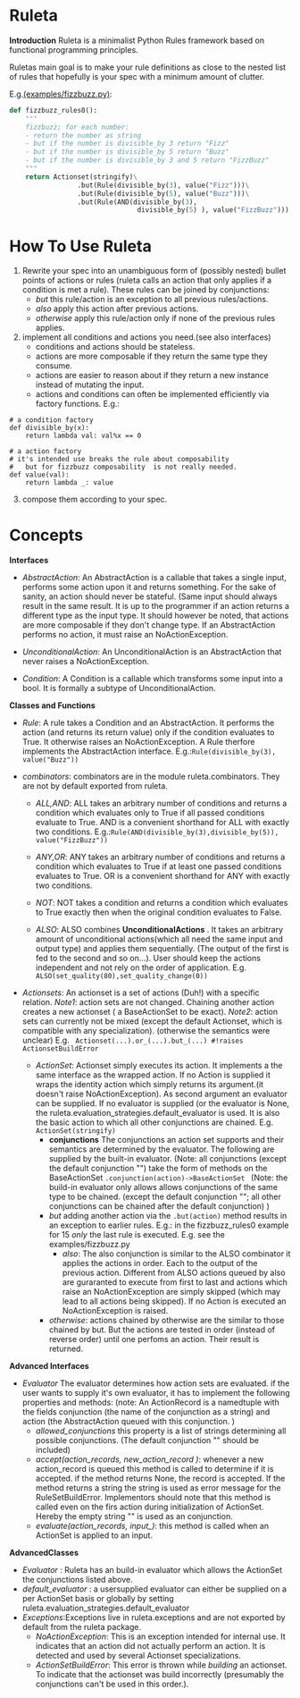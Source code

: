 # Ruleta

**Introduction**
Ruleta is a minimalist Python Rules framework based on functional programming 
principles.

Ruletas main goal is to make your rule definitions as close to the nested list
of rules that hopefully is your spec with a minimum amount of clutter.


E.g.[(examples/fizzbuzz.py)](https://github.com/Glinrens-corner/ruleta/blob/master/ruleta/examples/fizzbuzz.py):
```python
def fizzbuzz_rules0():
    """
    fizzbuzz; for each number:
    - return the number as string
    - but if the number is divisible_by 3 return "Fizz"
    - but if the number is divisible_by 5 return "Buzz"
    - but if the number is divisible_by 3 and 5 return "FizzBuzz"
    """  
    return Actionset(stringify)\
                 .but(Rule(divisible_by(3), value("Fizz")))\
                 .but(Rule(divisible_by(5), value("Buzz")))\
                 .but(Rule(AND(divisible_by(3),
                                divisible_by(5) ), value("FizzBuzz")))
```
# How To Use Ruleta
 1. Rewrite your spec into an unambiguous form of (possibly nested) bullet points of actions or rules (ruleta calls an action that only applies if a condition is met a rule).
    These rules can be joined by conjunctions: 
    * *but* this rule/action is an exception to all previous rules/actions.
    * *also* apply this action after previous actions.
    * *otherwise* apply this rule/action only if none of the previous rules applies.
 2. implement all conditions and actions you need.(see also interfaces)
    * conditions and actions should be stateless.
    * actions are more composable if they return the same type they consume.
    * actions are easier to reason about if they return a new instance instead of mutating the input.
    * actions and conditions can often be implemented efficiently via factory functions. E.g.:
```
# a condition factory
def divisible_by(x):
    return lambda val: val%x == 0
``` 
 
```
# a action factory
# it's intended use breaks the rule about composability
#   but for fizzbuzz composability  is not really needed.
def value(val):
    return lambda _: value 
```
 3. compose them according to your spec.

# Concepts
**Interfaces**
* *AbstractAction*: An AbstractAction is a callable that takes a single input, performs some action
  upon it and returns something. For the sake of sanity, an action should never be stateful. (Same input  should always result in the same result.
  It is up to the programmer if an action returns a different type as the
  input type. It should however be noted, that actions are more composable if
  they don't change type.
  If an AbstractAction performs no action, it must raise an
  NoActionException.
* *UnconditionalAction*: An UnconditionalAction is an AbstractAction that
  never raises a NoActionException.
	
* *Condition*: A Condition is a callable which transforms some input into a
  bool. It is formally a subtype of UnconditionalAction.

**Classes and Functions**

* *Rule*: A rule takes a Condition and an AbstractAction. It performs the
  action (and returns its return value) only if the condition evaluates to True. It otherwise
  raises an NoActionException. A Rule therfore implements the AbstractAction
  interface.
  E.g.:```Rule(divisible_by(3), value("Buzz"))```
* *combinators*: combinators are in the module ruleta.combinators. They are
  not by default exported from ruleta.
  * *ALL,AND*: ALL takes an arbitrary number of conditions and returns a
    condition which evaluates only to True if all passed conditions evaluate
    to True. AND is a convenient shorthand for ALL with exactly two
    conditions.
	E.g.:```Rule(AND(divisible_by(3),divisible_by(5)), value("FizzBuzz"))```
  * *ANY,OR*: ANY takes an arbitrary number of conditions and returns a
    condition which evaluates  to True if at least one passed conditions evaluates
    to True. OR is a convenient shorthand for ANY with exactly two
    conditions.
  * *NOT*: NOT takes a condition and returns a condition which evaluates to
    True exactly then when the original condition evaluates to False.

  * *ALSO*: ALSO combines **UnconditionalActions** . It takes an arbitrary
    amount of unconditional actions(which all need the same input and output
    type) and applies them sequentially. (The output of the first is fed to
    the second and so on...). User should keep the actions independent and not
    rely on the order of application.
	E.g. ```ALSO(set_quality(80),set_quality_change(0))```
	
* *Actionsets*: An actionset is a set of actions (Duh!) with a specific
  relation.
  *Note1*: action sets are not changed. Chaining another action creates a new
  actionset ( a BaseActionSet to be exact).
  *Note2*: action sets can currently not be mixed (except the default
  Actionset, which is compatible with any specialization). (otherwise the semantics
  were unclear) E.g. ``` Actionset(...).or_(...).but_(...) #!raises ActionsetBuildError```
  * *ActionSet*: Actionset simply executes its action. It implements a
    the same interface as the wrapped action. If no Action is supplied it
    wraps the identity action which simply returns its argument.(it doesn't
    raise NoActionException). As second argument an evaluator can be
    supplied. If no evaluator is supplied (or the evaluator is None, the
    ruleta.evaluation_strategies.default\_evaluator is used.
	It is also the basic action to which all other conjunctions are chained.
	E.g. ``` ActionSet(stringify) ```
	* **conjunctions** The conjunctions an action set supports and their
      semantics are determined by the evaluator. The following are supplied by
      the built-in evaluator. 
	  (Note: all conjunctions (except the default conjunction "") take the
      form of methods on the BaseActionSet
      ```.conjunction(action)->BaseActionSet ```
	  (Note: the build-in evaluator only allows allows conjunctions of the
      same type to be chained. (except the default conjunction ""; all other
      conjunctions can be chained after the default conjunction) )
	* *but* adding another action via the ```.but(action)``` method results in
	an exception to earlier rules.
	E.g.: in the fizzbuzz_rules0 example for 15 *only* the last rule is executed.
	E.g. see the examples/fizzbuzz.py
        * *also*:  The also conjunction is similar to the  ALSO  combinator 
        it applies the actions in order. Each to the output of the previous
        action. 
	Different from ALSO actions queued by also  
 	are  guraranted to execute from first to last and actions
        which raise an NoActionException are simply skipped (which may lead to all
        actions being skipped). 
	If no Action is executed an NoActionException is raised.
	* *otherwise*: actions chained by otherwise are the similar to
        those chained by but. But the actions are tested in order (instead of
        reverse order) until one
        perfoms an action. Their result is returned.

**Advanced Interfaces**
  * *Evaluator* The evaluator determines how action sets are evaluated.
    if the user wants to supply it's own evaluator, it has to implement the
    following properties and methods:
	(note: An ActionRecord is a namedtuple with the fields conjunction (the
    name of the conjunction as a string) and action (the AbstractAction queued
    with this conjunction. )
    * *allowed_conjunctions* this property is a list of strings determining
      all possible conjunctions. (The default conjunction "" should be included)
    * *accept(action_records, new_action_record )*: whenever a new
      action_record is queued this method is called to determine if it is
      accepted. if the method returns None, the record is accepted. If the
      method returns a string the string is used as error message for the
      RuleSetBuildError.
	  Implementors should note that this method is called even on the firs
      action during initialization of ActionSet. Hereby the empty string "" is
      used as an conjunction.
	* *evaluate(action_records, input_)*: this method is called when an
      ActionSet is applied to an input.
	

**AdvancedClasses**
* *Evaluator* : Ruleta has an build-in evaluator which allows the ActionSet the conjunctions
  listed above. 
* *default_evaluator* : a usersupplied evaluator can either be supplied on a
  per ActionSet basis or globally by setting ruleta.evaluation_strategies.default_evaluator
* *Exceptions*:Exceptions live in ruleta.exceptions and are not exported by
  default from the ruleta package.
   * *NoActionException*: This is an exception intended for internal use.
     It indicates that an action did not actually perform an action.
     It is detected and used by several Actionset specializations.
   * *ActionSetBuildError*: This error is thrown while *building* an
     actionset. To indicate that the actionset was build incorrectly (presumably the conjunctions can't be used in this order.).

	
	


